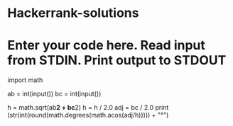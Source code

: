 # Hackerrank-solutions
# Enter your code here. Read input from STDIN. Print output to STDOUT

import math

ab = int(input())
bc = int(input())

h = math.sqrt(ab**2 + bc**2)
h = h / 2.0
adj = bc / 2.0
print (str(int(round(math.degrees(math.acos(adj/h))))) + "°")
